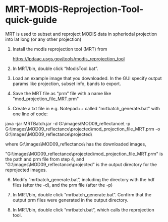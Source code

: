 # MRT-MODIS-Reprojection-Tool-quick-guide

MRT is used to subset and reproject MODIS data in spheriodal projection into lat long (or any other projection)

1.  Install the modis reprojection tool (MRT) from

	https://lpdaac.usgs.gov/tools/modis_reprojection_tool
	
2.  In MRT/bin, double click “ModisTool.bat”.

3.  Load an example image that you downloaded.  In the GUI specify output params like projection, subset info, bands to export. 

4.  Save the MRT file as “prm” file with a name like "mod_projection_file_MRT.prm"

5.  Create a txt file in e.g. Notepad++ called "mrtbatch_generate.bat" with one line of code:

java -jar MRTBatch.jar -d G:\images\MOD09_reflectance\ -p G:\images\MOD09_reflectance\projected\mod_projection_file_MRT.prm -o G:\images\MOD09_reflectance\projected\

where G:\images\MOD09_reflectance\ has the downloaded images, 

"G:\images\MOD09_reflectance\projected\mod_projection_file_MRT.prm" is the path and prm file from step 4, and "G:\images\MOD09_reflectance\projected\" is the output directory for the reprojected images.

6.  Modify ”mrtbatch_generate.bat”, including the directory with the hdf files (after the -d), and the prm file (after the -p)

7.  In MRT/bin, double click “mrtbatch_generate.bat”.  Confirm that the output prm files were generated in the output directory.

8.  In MRT/bin, double click “mrtbatch.bat”, which calls the reprojection tool.



